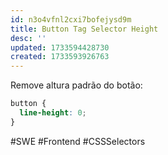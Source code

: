 ```yaml
---
id: n3o4vfnl2cxi7bofejysd9m
title: Button Tag Selector Height
desc: ''
updated: 1733594428730
created: 1733593926763
---
```


Remove altura padrão do botão:

```css
button {
  line-height: 0;
}
```

#SWE #Frontend #CSSSelectors

